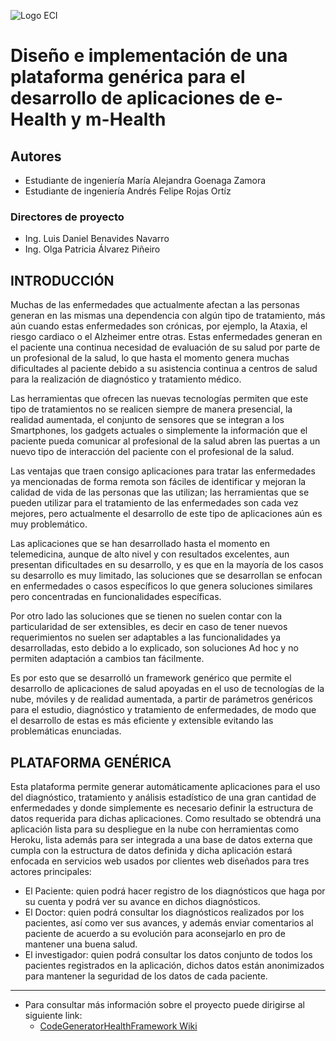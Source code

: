 ![Logo ECI](http://www.escuelaing.edu.co/uploads/descargables/1193_logo_horizontal.jpg)

# **Diseño e implementación de una plataforma genérica para el desarrollo de aplicaciones de e-Health y m-Health**

## **Autores**
* Estudiante de ingeniería María Alejandra Goenaga Zamora
* Estudiante de ingeniería Andrés Felipe Rojas Ortíz

### **Directores de proyecto**
* Ing. Luis Daniel Benavides Navarro
* Ing. Olga Patricia Álvarez Piñeiro

## **INTRODUCCIÓN**

Muchas de las enfermedades que actualmente afectan a las personas generan en las mismas una dependencia con algún tipo de tratamiento, más aún cuando estas enfermedades son crónicas, por ejemplo, la Ataxia, el riesgo cardiaco o el Alzheimer entre otras. Estas enfermedades generan en el paciente una continua necesidad de evaluación de su salud por parte de un profesional de la salud, lo que hasta el momento genera muchas dificultades al paciente debido a su asistencia continua a centros de salud para la realización de diagnóstico y tratamiento médico.

Las herramientas que ofrecen las nuevas tecnologías permiten que este tipo de tratamientos no se realicen siempre de manera presencial, la realidad aumentada, el conjunto de sensores que se integran a los Smartphones, los gadgets actuales o simplemente la información que el paciente pueda comunicar al profesional de la salud abren las puertas a un nuevo tipo de interacción del paciente con el profesional de la salud.

Las ventajas que traen consigo aplicaciones para tratar las enfermedades ya mencionadas de forma remota son fáciles de identificar y mejoran la calidad de vida de las personas que las utilizan; las herramientas que se pueden utilizar para el tratamiento de las enfermedades son cada vez mejores, pero actualmente el desarrollo de este tipo de aplicaciones aún es muy problemático.

Las aplicaciones que se han desarrollado hasta el momento en telemedicina, aunque de alto nivel y con resultados excelentes, aun presentan dificultades en su desarrollo, y es que en la mayoría de los casos su desarrollo es muy limitado, las soluciones que se desarrollan se enfocan en enfermedades o casos específicos lo que genera soluciones similares pero concentradas en funcionalidades específicas.

Por otro lado las soluciones que se tienen no suelen contar con la particularidad de ser extensibles, es decir en caso de tener nuevos requerimientos no suelen ser adaptables a las funcionalidades ya desarrolladas, esto debido a lo explicado, son soluciones Ad hoc y no permiten adaptación a cambios tan fácilmente.

Es por esto que se desarrolló un framework genérico que permite el desarrollo de aplicaciones de salud apoyadas en el uso de tecnologías de la nube, móviles y de realidad aumentada, a partir de parámetros genéricos para el estudio, diagnóstico y tratamiento de enfermedades, de modo que el desarrollo de estas es más eficiente y extensible evitando las problemáticas enunciadas.

## **PLATAFORMA GENÉRICA**

Esta plataforma permite generar automáticamente aplicaciones para el uso del diagnóstico, tratamiento y análisis estadístico de una gran cantidad de enfermedades y donde simplemente es necesario definir la estructura de datos requerida para dichas aplicaciones. Como resultado se obtendrá una aplicación lista para su despliegue en la nube con herramientas como Heroku, lista además para ser integrada a una base de datos externa que cumpla con la estructura de datos definida y dicha aplicación estará enfocada en servicios web usados por clientes web diseñados para tres actores principales:
* El Paciente: quien podrá hacer registro de los diagnósticos que haga por su cuenta y podrá ver su avance en dichos diagnósticos.
* El Doctor: quien podrá consultar los diagnósticos realizados por los pacientes, así como ver sus avances, y además enviar comentarios al paciente de acuerdo a su evolución para aconsejarlo en pro de mantener una buena salud.
* El investigador: quien podrá consultar los datos conjunto de todos los pacientes registrados en la aplicación, dichos datos están anonimizados para mantener la seguridad de los datos de cada paciente.

______
* Para consultar más información sobre el proyecto puede dirigirse al siguiente link:
     * [CodeGeneratorHealthFramework Wiki](https://github.com/PipeRojas/CodeGeneratorHealthFramework/wiki)
     
     
     
     
     
     
     
     
